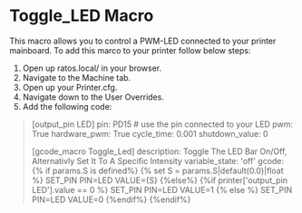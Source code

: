 # Toggle_LED Macro
This macro allows you to control a PWM-LED connected to your printer mainboard.
To add this marco to your printer follow below steps:
1. Open up ratos.local/ in your browser.
2. Navigate to the Machine tab.
3. Open up your Printer.cfg.
4. Navigate down to the User Overrides.
5. Add the following code:
> [output_pin LED]
> pin: PD15       # use the pin connected to your LED
> pwm: True
> hardware_pwm: True
> cycle_time: 0.001
> shutdown_value: 0
> 
> [gcode_macro Toggle_Led]
> description: Toggle The LED Bar On/Off, Alternativly Set It To A Specific Intensity
> variable_state: 'off'
> gcode:
>     {% if params.S is defined%}
>     {% set S = params.S|default(0.0)|float %}
>     SET_PIN PIN=LED VALUE={S}
>     {%else%}
>        {%if printer['output_pin LED'].value == 0 %}
>           SET_PIN PIN=LED VALUE=1
>        {% else %}
>           SET_PIN PIN=LED VALUE=0
>        {%endif%}
>     {%endif%}
